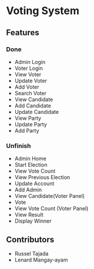 
# Voting System

## Features

### Done
- Admin Login
- Voter Login
- View Voter
- Update Voter
- Add Voter
- Search Voter
- View Candidate
- Add Candidate
- Update Candidate
- View Party
- Update Party
- Add Party

### Unfinish
- Admin Home
- Start Election
- View Vote Count
- View Previous Election
- Update Account
- Add Admin
- View Candidate(Voter Panel)
- Vote
- View Vote Count (Voter Panel)
- View Result
- Display Winner

## Contributors
- Russel Tajada
- Lenard Mangay-ayam
